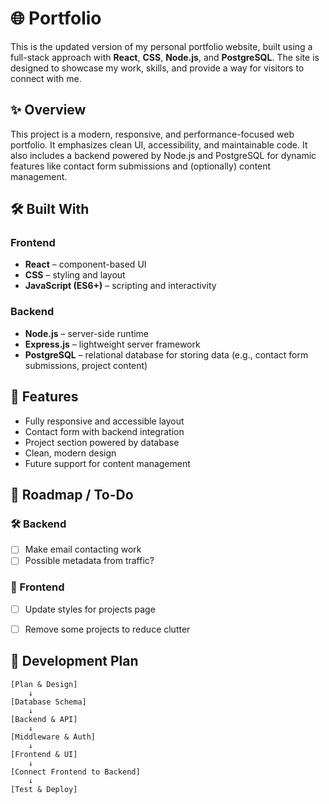 # 🌐 Portfolio

This is the updated version of my personal portfolio website, built using a full-stack approach with **React**, **CSS**, **Node.js**, and **PostgreSQL**. The site is designed to showcase my work, skills, and provide a way for visitors to connect with me.

## ✨ Overview

This project is a modern, responsive, and performance-focused web portfolio. It emphasizes clean UI, accessibility, and maintainable code. It also includes a backend powered by Node.js and PostgreSQL for dynamic features like contact form submissions and (optionally) content management.

## 🛠️ Built With

### Frontend
- **React** – component-based UI
- **CSS** – styling and layout
- **JavaScript (ES6+)** – scripting and interactivity

### Backend
- **Node.js** – server-side runtime
- **Express.js** – lightweight server framework
- **PostgreSQL** – relational database for storing data (e.g., contact form submissions, project content)


## 📁 Features

- Fully responsive and accessible layout
- Contact form with backend integration
- Project section powered by database
- Clean, modern design
- Future support for content management


## 🧩 Roadmap / To-Do

### 🛠️ Backend
- [ ] Make email contacting work
- [ ] Possible metadata from traffic?

### 🎨 Frontend
- [ ] Update styles for projects page
- [ ] Remove some projects to reduce clutter


## 🚀 Development Plan

```plaintext
[Plan & Design] 
    ↓
[Database Schema] 
    ↓
[Backend & API] 
    ↓
[Middleware & Auth] 
    ↓
[Frontend & UI] 
    ↓
[Connect Frontend to Backend] 
    ↓
[Test & Deploy]

